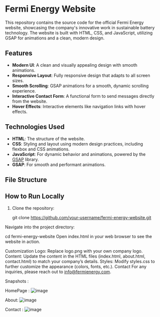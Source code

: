 # Fermi Energy Website

This repository contains the source code for the official Fermi Energy website, showcasing the company's innovative work in sustainable battery technology. The website is built with HTML, CSS, and JavaScript, utilizing GSAP for animations and a clean, modern design.

## Features

- **Modern UI**: A clean and visually appealing design with smooth animations.
- **Responsive Layout**: Fully responsive design that adapts to all screen sizes.
- **Smooth Scrolling**: GSAP animations for a smooth, dynamic scrolling experience.
- **Interactive Contact Form**: A functional form to send messages directly from the website.
- **Hover Effects**: Interactive elements like navigation links with hover effects.

## Technologies Used

- **HTML**: The structure of the website.
- **CSS**: Styling and layout using modern design practices, including flexbox and CSS animations.
- **JavaScript**: For dynamic behavior and animations, powered by the [GSAP](https://greensock.com/gsap/) library.
- **GSAP**: For smooth and performant animations.

## File Structure


## How to Run Locally

1. Clone the repository:

   git clone https://github.com/your-username/fermi-energy-website.git

Navigate into the project directory:

cd fermi-energy-website
Open index.html in your web browser to see the website in action.

Customization
Logo: Replace logo.png with your own company logo.
Content: Update the content in the HTML files (index.html, about.html, contact.html) to match your company’s details.
Styles: Modify styles.css to further customize the appearance (colors, fonts, etc.).
Contact
For any inquiries, please reach out to info@fermienergy.com.

Snapshots : 


HomePage : 
![image](https://github.com/user-attachments/assets/a874a405-5e24-4500-a0ef-4d67edade62a)

About: 
![image](https://github.com/user-attachments/assets/cc7ca01b-780f-4503-8934-d71c1208b542)

Contact : 
![image](https://github.com/user-attachments/assets/9ecc9d64-cbcc-4a38-8681-d555830a2ab4)


